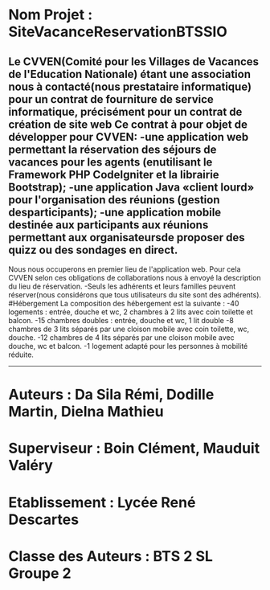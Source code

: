 # Nom Projet : SiteVacanceReservationBTSSIO
Le CVVEN(Comité pour les Villages de Vacances de l'Education Nationale) étant une association nous à contacté(nous prestataire informatique) pour un contrat de fourniture de service informatique, précisément pour un contrat de création de site web
Ce contrat à pour objet de développer pour CVVEN:
-une application web permettant la réservation des séjours de vacances pour les agents (enutilisant le Framework PHP CodeIgniter et la librairie Bootstrap);
-une   application   Java   «client   lourd»   pour   l'organisation   des   réunions   (gestion   desparticipants);
-une application mobile destinée aux participants aux réunions permettant aux organisateursde proposer des quizz ou des sondages en direct.
------------------------
Nous nous occuperons en premier lieu de l'application web.
Pour cela CVVEN selon ces obligations de collaborations nous à envoyé la description du lieu de réservation.
-Seuls les adhérents et leurs familles peuvent réserver(nous considérons que tous utilisateurs du site sont des adhérents).
#Hébergement
La composition des hébergement est la suivante : 
-40 logements : entrée, douche et wc, 2 chambres à 2 lits avec coin toilette et balcon.
-15 chambres doubles : entrée, douche et wc, 1 lit double
-8 chambres de 3 lits séparés par une cloison mobile avec coin toilette, wc, douche.
-12 chambres de 4 lits séparés par une cloison mobile avec douche, wc et balcon.
-1 logement adapté pour les personnes à mobilité réduite.

------------------------
# Auteurs : Da Sila Rémi, Dodille Martin, Dielna Mathieu
# Superviseur : Boin Clément, Mauduit Valéry
# Etablissement : Lycée René Descartes
# Classe des Auteurs : BTS 2 SL Groupe 2
